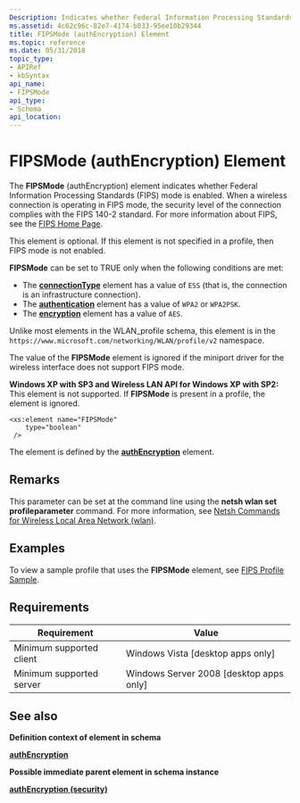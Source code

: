 ```yaml
---
Description: Indicates whether Federal Information Processing Standards (FIPS) mode is enabled.
ms.assetid: 4c62c96c-82e7-4174-b833-95ee10b29344
title: FIPSMode (authEncryption) Element
ms.topic: reference
ms.date: 05/31/2018
topic_type: 
- APIRef
- kbSyntax
api_name: 
- FIPSMode
api_type: 
- Schema
api_location: 
---
```


# FIPSMode (authEncryption) Element

The **FIPSMode** (authEncryption) element indicates whether Federal Information Processing Standards (FIPS) mode is enabled. When a wireless connection is operating in FIPS mode, the security level of the connection complies with the FIPS 140-2 standard. For more information about FIPS, see the [FIPS Home Page](https://www.itl.nist.gov/fipspubs/).

This element is optional. If this element is not specified in a profile, then FIPS mode is not enabled.

**FIPSMode** can be set to TRUE only when the following conditions are met:

-   The [**connectionType**](wlan-profileschema-connectiontype-wlanprofile-element.md) element has a value of `ESS` (that is, the connection is an infrastructure connection).
-   The [**authentication**](wlan-profileschema-authentication-authencryption-element.md) element has a value of `WPA2` or `WPA2PSK`.
-   The [**encryption**](wlan-profileschema-encryption-authencryption-element.md) element has a value of `AES`.

Unlike most elements in the WLAN\_profile schema, this element is in the `https://www.microsoft.com/networking/WLAN/profile/v2` namespace.

The value of the **FIPSMode** element is ignored if the miniport driver for the wireless interface does not support FIPS mode.

**Windows XP with SP3 and Wireless LAN API for Windows XP with SP2:** This element is not supported. If **FIPSMode** is present in a profile, the element is ignored.

``` syntax
<xs:element name="FIPSMode"
    type="boolean"
 />
```

The element is defined by the [**authEncryption**](wlan-profileschema-authencryption-security-element.md) element.

## Remarks

This parameter can be set at the command line using the **netsh wlan set profileparameter** command. For more information, see [Netsh Commands for Wireless Local Area Network (wlan)](/previous-versions/windows/it-pro/windows-server-2008-R2-and-2008/cc755301(v=ws.10)).

## Examples

To view a sample profile that uses the **FIPSMode** element, see [FIPS Profile Sample](fips-profile-sample.md).

## Requirements



| Requirement | Value |
|-------------------------------------|------------------------------------------------------|
| Minimum supported client<br/> | Windows Vista \[desktop apps only\]<br/>       |
| Minimum supported server<br/> | Windows Server 2008 \[desktop apps only\]<br/> |



## See also

<dl> <dt>

**Definition context of element in schema**
</dt> <dt>

[**authEncryption**](wlan-profileschema-authencryption-security-element.md)
</dt> <dt>

**Possible immediate parent element in schema instance**
</dt> <dt>

[**authEncryption (security)**](wlan-profileschema-authencryption-security-element.md)
</dt> </dl>

 

 
